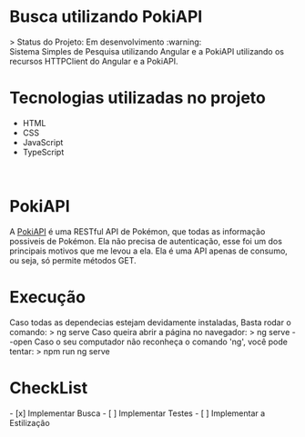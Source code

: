 <h1>Busca utilizando PokiAPI</h1>
    > Status do Projeto: Em desenvolvimento :warning:
<br>
Sistema Simples de Pesquisa utilizando Angular e a PokiAPI
utilizando os recursos HTTPClient do Angular e a PokiAPI.
<br>
<h1>Tecnologias utilizadas no projeto</h1>
<ul>
<li>HTML</li>
<li>CSS</li>
<li>JavaScript</li>
<li>TypeScript</li>
</ul>
<br>
<h1>PokiAPI</h1>
A <a href="https://pokeapi.co/">PokiAPI</a> é uma RESTful API de Pokémon, que todas as informação possiveis de Pokémon.
Ela não precisa de autenticação, esse foi um dos principais motivos que me levou a ela.
Ela é uma API apenas de consumo, ou seja, só permite métodos GET.
<br>
<h1>Execução</h1>
Caso todas as dependecias estejam devidamente instaladas, Basta rodar o comando: 
    > ng serve
Caso queira abrir a página no navegador:
    > ng serve --open
Caso o seu computador não reconheça o comando 'ng', você pode tentar:
    > npm run ng serve
<br>
<h1>CheckList</h1>
- [x] Implementar Busca
- [ ] Implementar Testes
- [ ] Implementar a Estilização


